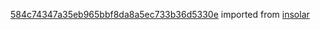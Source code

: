 [584c74347a35eb965bbf8da8a5ec733b36d5330e](https://github.com/insolar/insolar/commit/584c74347a35eb965bbf8da8a5ec733b36d5330e) imported from [insolar](https://github.com/insolar/insolar)
